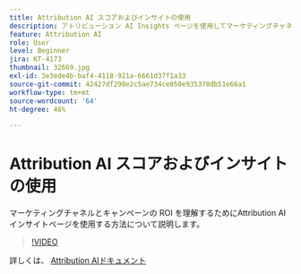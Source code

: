 ```yaml
---
title: Attribution AI スコアおよびインサイトの使用
description: アトリビューション AI Insights ページを使用してマーケティングチャネルとキャンペーンの ROI を把握する方法について説明します。
feature: Attribution AI
role: User
level: Beginner
jira: KT-4173
thumbnail: 32669.jpg
exl-id: 3e3ede4b-baf4-4118-921a-6661d37f1a33
source-git-commit: 42427df298e2c5ae734ce050e935378db51e66a1
workflow-type: tm+mt
source-wordcount: '64'
ht-degree: 46%

---
```


# Attribution AI スコアおよびインサイトの使用

マーケティングチャネルとキャンペーンの ROI を理解するためにAttribution AIインサイトページを使用する方法について説明します。

>[!VIDEO](https://video.tv.adobe.com/v/32669?quality=12&learn=on)

詳しくは、 [Attribution AIドキュメント](https://experienceleague.adobe.com/docs/experience-platform/intelligent-services/attribution-ai/overview.html)
